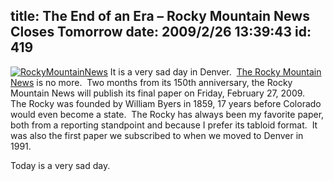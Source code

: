 title: The End of an Era – Rocky Mountain News Closes Tomorrow
date: 2009/2/26 13:39:43
id: 419
---
[![RockyMountainNews](http://www.s-church.net/journal_images/WindowsLiveWriter/TheEndofanEraRockyMountainNewsClosesTomo_C01F/RockyMountainNews_3.jpg "RockyMountainNews")](http://www.rockymountainnews.com/) It is a very sad day in Denver.  [The Rocky Mountain News](http://www.rockymountainnews.com/) is no more.  Two months from its 150th anniversary, the Rocky Mountain News will publish its final paper on Friday, February 27, 2009.  The Rocky was founded by William Byers in 1859, 17 years before Colorado would even become a state.  The Rocky has always been my favorite paper, both from a reporting standpoint and because I prefer its tabloid format.  It was also the first paper we subscribed to when we moved to Denver in 1991. 

Today is a very sad day.